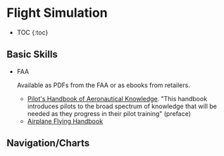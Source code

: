 # Flight Simulation

* TOC
{:toc}

## Basic Skills

* FAA
  
  Available as PDFs from the FAA or as ebooks from retailers.
  
  * [Pilot's Handbook of Aeronautical Knowledge](https://www.faa.gov/regulations_policies/handbooks_manuals/aviation/phak/). "This handbook
introduces pilots to the broad spectrum of knowledge that will be needed as they progress in their pilot training" (preface)
  * [Airplane Flying Handbook](https://www.faa.gov/regulations_policies/handbooks_manuals/aviation/airplane_handbook/)

## Navigation/Charts
